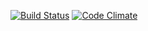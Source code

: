[![Build Status](https://travis-ci.org/MitocGroup/deep-microservices-benchmarking.svg?branch=master)](https://travis-ci.org/MitocGroup/deep-microservices-benchmarking)
[![Code Climate](https://codeclimate.com/repos/579230941b5f1a4f910012b9/badges/56076cd4e0183ecdbf45/gpa.svg)](https://codeclimate.com/repos/579230941b5f1a4f910012b9/feed)

